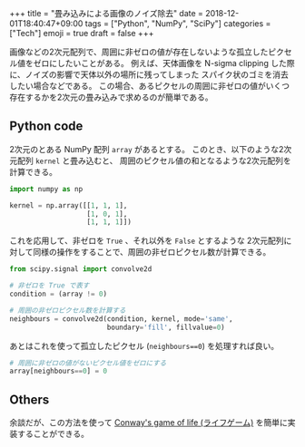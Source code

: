 +++
title = "畳み込みによる画像のノイズ除去"
date  = 2018-12-01T18:40:47+09:00
tags  = ["Python", "NumPy", "SciPy"]
categories = ["Tech"]
emoji = true
draft = false
+++

画像などの2次元配列で、周囲に非ゼロの値が存在しないような孤立したピクセル値をゼロにしたいことがある。
例えば、天体画像を N-sigma clipping した際に、ノイズの影響で天体以外の場所に残ってしまった
スパイク状のゴミを消去したい場合などである。
この場合、あるピクセルの周囲に非ゼロの値がいくつ存在するかを2次元の畳み込みで求めるのが簡単である。

## Python code

2次元のとある NumPy 配列 `array` があるとする。
このとき、以下のような2次元配列 `kernel` と畳み込むと、
周囲のピクセル値の和となるような2次元配列を計算できる。

```py
import numpy as np

kernel = np.array([[1, 1, 1],
                   [1, 0, 1],
                   [1, 1, 1]])
```

これを応用して、非ゼロを `True` 、それ以外を `False` とするような
2次元配列に対して同様の操作をすることで、周囲の非ゼロピクセル数が計算できる。

```py
from scipy.signal import convolve2d

# 非ゼロを True で表す
condition = (array != 0)

# 周囲の非ゼロピクセル数を計算する
neighbours = convolve2d(condition, kernel, mode='same',
                        boundary='fill', fillvalue=0)
```

あとはこれを使って孤立したピクセル (`neighbours==0`) を処理すれば良い。

```py
# 周囲に非ゼロの値がないピクセル値をゼロにする
array[neighbours==0] = 0
```

## Others

余談だが、この方法を使って [Conway's game of life (ライフゲーム)](https://ja.wikipedia.org/wiki/%E3%83%A9%E3%82%A4%E3%83%95%E3%82%B2%E3%83%BC%E3%83%A0) を簡単に実装することができる。

<script src="https://gist.github.com/astropenguin/6e87dde2ab0018c31dbdffe3309e3cc0.js"></script>
